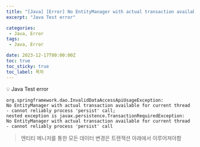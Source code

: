 ```yaml
---
title: "[Java] [Error] No EntityManager with actual transaction available for current thread"
excerpt: "Java Test error"

categories:
 - Java, Error
tags:
 - Java, Error

date: 2023-12-17T00:00:00Z
toc: true
toc_sticky: true
toc_label: 목차
---
```

<aside>
💡 Java Test error
</aside>

```
org.springframework.dao.InvalidDataAccessApiUsageException:
No EntityManager with actual transaction available for current thread
- cannot reliably process 'persist' call;
nested exception is javax.persistence.TransactionRequiredException:
No EntityManager with actual transaction available for current thread
- cannot reliably process 'persist' call

```


> 엔티티 메니저를 통한 모든 데이터 변경은 트렌잭션 아래에서 이루어져야함
